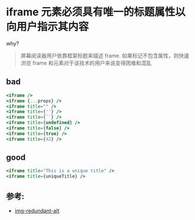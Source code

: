 # iframe 元素必须具有唯一的标题属性以向用户指示其内容

why?

> 屏幕阅读器用户依靠框架标题来描述 frame. 如果标记不包含属性，则快速浏览 frame 和元素对于该技术的用户来说变得困难和混乱

## bad

```jsx
<iframe />
<iframe {...props} />
<iframe title="" />
<iframe title={''} />
<iframe title={``} />
<iframe title={undefined} />
<iframe title={false} />
<iframe title={true} />
<iframe title={42} />
```

## good

```jsx
<iframe title="This is a unique title" />
<iframe title={uniqueTitle} />
```

## 参考:

- [img-redundant-alt](https://github.com/jsx-eslint/eslint-plugin-react/blob/c42b624d0fb9ad647583a775ab9751091eec066f/docs/rules/img-redundant-alt)
